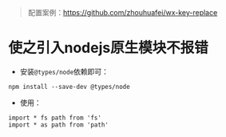 > 配置案例：https://github.com/zhouhuafei/wx-key-replace

# 使之引入nodejs原生模块不报错
* 安装`@types/node`依赖即可：
```
npm install --save-dev @types/node
```
* 使用：
```
import * fs path from 'fs'
import * as path from 'path'
```
